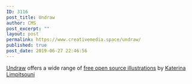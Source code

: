 ```yaml
---
ID: 3116
post_title: Undraw
author: CMS
post_excerpt: ""
layout: post
permalink: https://www.creativemedia.space/undraw/
published: true
post_date: 2019-06-27 22:46:56
---
```

<!-- wp:paragraph -->
<p><a href="https://undraw.co/">Undraw</a> offers a wide range of <a href="https://undraw.co/illustrations">free open source illustrations</a> by&nbsp;<a class="footer__link" href="https://twitter.com/ninalimpi" rel="noopener">Katerina Limpitsouni</a></p>
<!-- /wp:paragraph -->